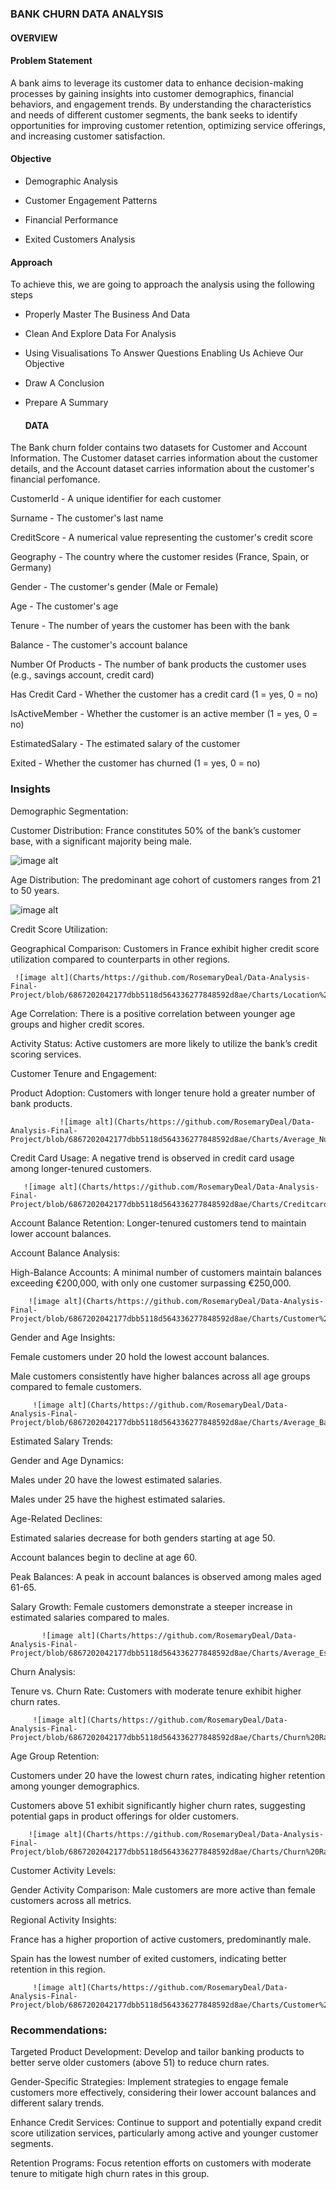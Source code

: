 ### BANK CHURN DATA ANALYSIS

#### OVERVIEW

#### Problem Statement

A bank aims to leverage its customer data to enhance decision-making processes by gaining insights into customer demographics, financial behaviors, and engagement trends. By understanding the characteristics and needs of different customer segments, the bank seeks to identify opportunities for improving customer retention, optimizing service offerings, and increasing customer satisfaction.

#### Objective

- Demographic Analysis

- Customer Engagement Patterns

- Financial Performance

- Exited Customers Analysis

#### Approach

To achieve this, we are going to approach the analysis using the following steps

- Properly Master The Business And Data

- Clean And Explore Data For Analysis

- Using Visualisations To Answer Questions Enabling Us Achieve Our Objective

- Draw A Conclusion

- Prepare A Summary


  #### DATA
The Bank churn folder contains two datasets for Customer and Account Information. The Customer dataset carries information about the customer details, and the Account dataset carries information about the customer's financial perfomance.

CustomerId - A unique identifier for each customer

Surname - The customer's last name

CreditScore - A numerical value representing the customer's credit score

Geography - The country where the customer resides (France, Spain, or Germany)

Gender - The customer's gender (Male or Female)

Age - The customer's age

Tenure - The number of years the customer has been with the bank

Balance - The customer's account balance

Number Of Products - The number of bank products the customer uses (e.g., savings account, credit card)

Has Credit Card - Whether the customer has a credit card (1 = yes, 0 = no)

IsActiveMember - Whether the customer is an active member (1 = yes, 0 = no)

EstimatedSalary - The estimated salary of the customer

Exited - Whether the customer has churned (1 = yes, 0 = no)

### Insights

Demographic Segmentation:

Customer Distribution: France constitutes 50% of the bank’s customer base, with a significant majority being male.

   ![image alt](Charts/https://github.com/RosemaryDeal/Data-Analysis-Final-Project/blob/6867202042177dbb5118d564336277848592d8ae/Charts/Customer%20Distribution%20By%20Geography.png)

   
Age Distribution: The predominant age cohort of customers ranges from 21 to 50 years.

   ![image alt](Charts/Age_group_of_customer.png)
   
Credit Score Utilization:

Geographical Comparison: Customers in France exhibit higher credit score utilization compared to counterparts in other regions.

     ![image alt](Charts/https://github.com/RosemaryDeal/Data-Analysis-Final-Project/blob/6867202042177dbb5118d564336277848592d8ae/Charts/Location%20CreditScore.png)

    
Age Correlation: There is a positive correlation between younger age groups and higher credit scores.

Activity Status: Active customers are more likely to utilize the bank’s credit scoring services.

Customer Tenure and Engagement:

Product Adoption: Customers with longer tenure hold a greater number of bank products.

     
               ![image alt](Charts/https://github.com/RosemaryDeal/Data-Analysis-Final-Project/blob/6867202042177dbb5118d564336277848592d8ae/Charts/Average_Number_of_Products.png)

     
Credit Card Usage: A negative trend is observed in credit card usage among longer-tenured customers.

       ![image alt](Charts/https://github.com/RosemaryDeal/Data-Analysis-Final-Project/blob/6867202042177dbb5118d564336277848592d8ae/Charts/Creditcard%20against%20Tenure.png)

      
Account Balance Retention: Longer-tenured customers tend to maintain lower account balances.

Account Balance Analysis:

High-Balance Accounts: A minimal number of customers maintain balances exceeding €200,000, with only one customer surpassing €250,000.

        ![image alt](Charts/https://github.com/RosemaryDeal/Data-Analysis-Final-Project/blob/6867202042177dbb5118d564336277848592d8ae/Charts/Customer%20Distribution%20by%20Balance.png)
       
Gender and Age Insights:

Female customers under 20 hold the lowest account balances.

Male customers consistently have higher balances across all age groups compared to female customers.

         ![image alt](Charts/https://github.com/RosemaryDeal/Data-Analysis-Final-Project/blob/6867202042177dbb5118d564336277848592d8ae/Charts/Average_Balance_by_Gender_and_Age_Group.png)
        
Estimated Salary Trends:

Gender and Age Dynamics:

Males under 20 have the lowest estimated salaries.

Males under 25 have the highest estimated salaries.

Age-Related Declines:

Estimated salaries decrease for both genders starting at age 50.

Account balances begin to decline at age 60.

Peak Balances: A peak in account balances is observed among males aged 61-65.

Salary Growth: Female customers demonstrate a steeper increase in estimated salaries compared to males.

           ![image alt](Charts/https://github.com/RosemaryDeal/Data-Analysis-Final-Project/blob/6867202042177dbb5118d564336277848592d8ae/Charts/Average_Estimated_Salary_by_Gender_and_Age_Group.png)
           
Churn Analysis:

Tenure vs. Churn Rate: Customers with moderate tenure exhibit higher churn rates.

         ![image alt](Charts/https://github.com/RosemaryDeal/Data-Analysis-Final-Project/blob/6867202042177dbb5118d564336277848592d8ae/Charts/Churn%20Rate%20By%20Tenure%20Category.png)
        
Age Group Retention:

Customers under 20 have the lowest churn rates, indicating higher retention among younger demographics.

Customers above 51 exhibit significantly higher churn rates, suggesting potential gaps in product offerings for older customers.

        ![image alt](Charts/https://github.com/RosemaryDeal/Data-Analysis-Final-Project/blob/6867202042177dbb5118d564336277848592d8ae/Charts/Churn%20Rate%20By%20Age%20Group.png)

        
Customer Activity Levels:

Gender Activity Comparison: Male customers are more active than female customers across all metrics.

Regional Activity Insights:

France has a higher proportion of active customers, predominantly male.

Spain has the lowest number of exited customers, indicating better retention in this region.

         ![image alt](Charts/https://github.com/RosemaryDeal/Data-Analysis-Final-Project/blob/6867202042177dbb5118d564336277848592d8ae/Charts/Customer%20Status%20by%20Geography%20and%20Gender.png)

         
### Recommendations:

Targeted Product Development: Develop and tailor banking products to better serve older customers (above 51) to reduce churn rates.

Gender-Specific Strategies: Implement strategies to engage female customers more effectively, considering their lower account balances and different salary trends.

Enhance Credit Services: Continue to support and potentially expand credit score utilization services, particularly among active and younger customer segments.

Retention Programs: Focus retention efforts on customers with moderate tenure to mitigate high churn rates in this group.


